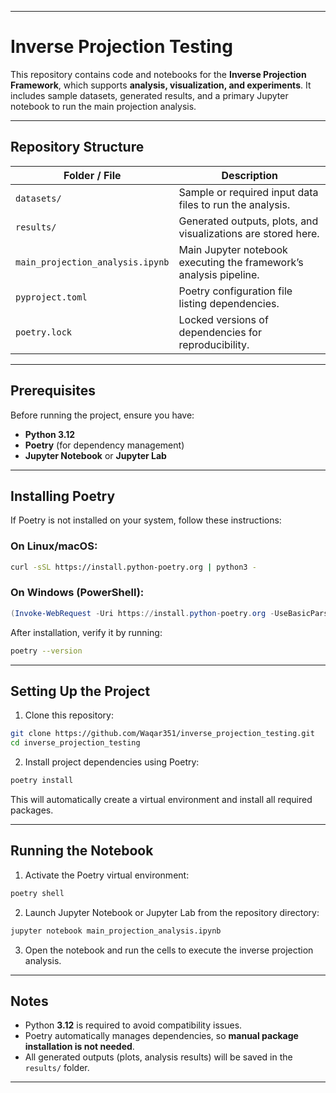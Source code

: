 
---

# Inverse Projection Testing

This repository contains code and notebooks for the **Inverse Projection Framework**, which supports **analysis, visualization, and experiments**. It includes sample datasets, generated results, and a primary Jupyter notebook to run the main projection analysis.

---

## Repository Structure

| Folder / File                    | Description                                                        |
| -------------------------------- | ------------------------------------------------------------------ |
| `datasets/`                      | Sample or required input data files to run the analysis.           |
| `results/`                       | Generated outputs, plots, and visualizations are stored here.      |
| `main_projection_analysis.ipynb` | Main Jupyter notebook executing the framework’s analysis pipeline. |
| `pyproject.toml`                 | Poetry configuration file listing dependencies.                    |
| `poetry.lock`                    | Locked versions of dependencies for reproducibility.               |

---

## Prerequisites

Before running the project, ensure you have:

* **Python 3.12**
* **Poetry** (for dependency management)
* **Jupyter Notebook** or **Jupyter Lab**

---

## Installing Poetry

If Poetry is not installed on your system, follow these instructions:

### On Linux/macOS:

```bash
curl -sSL https://install.python-poetry.org | python3 -
```

### On Windows (PowerShell):

```powershell
(Invoke-WebRequest -Uri https://install.python-poetry.org -UseBasicParsing).Content | python -
```

After installation, verify it by running:

```bash
poetry --version
```

---

## Setting Up the Project

1. Clone this repository:

```bash
git clone https://github.com/Waqar351/inverse_projection_testing.git
cd inverse_projection_testing
```

2. Install project dependencies using Poetry:

```bash
poetry install
```

This will automatically create a virtual environment and install all required packages.

---

## Running the Notebook

1. Activate the Poetry virtual environment:

```bash
poetry shell
```

2. Launch Jupyter Notebook or Jupyter Lab from the repository directory:

```bash
jupyter notebook main_projection_analysis.ipynb
```

3. Open the notebook and run the cells to execute the inverse projection analysis.

---

## Notes

* Python **3.12** is required to avoid compatibility issues.
* Poetry automatically manages dependencies, so **manual package installation is not needed**.
* All generated outputs (plots, analysis results) will be saved in the `results/` folder.

---
